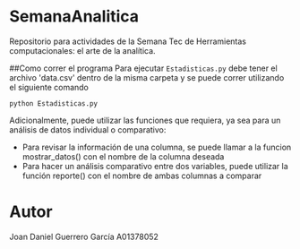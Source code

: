 # SemanaAnalitica
Repositorio para actividades de la Semana Tec de Herramientas computacionales: el arte de la analítica.

##Como correr el programa
Para ejecutar ```Estadisticas.py``` debe tener el archivo 'data.csv' dentro de la misma carpeta y se puede correr utilizando el siguiente comando

```
python Estadisticas.py
```

Adicionalmente, puede utilizar las funciones que requiera, ya sea para un análisis de datos individual o comparativo:

- Para revisar la información de una columna, se puede llamar a la funcion mostrar_datos() con el nombre de la columna deseada
- Para hacer un análisis comparativo entre dos variables, puede utilizar la función reporte() con el nombre de ambas columnas a comparar

# Autor
Joan Daniel Guerrero García A01378052
